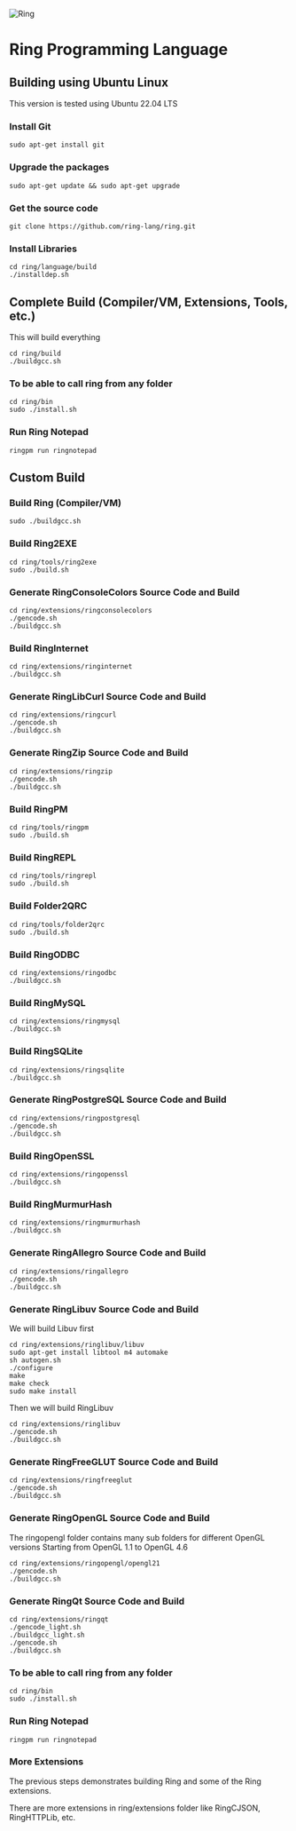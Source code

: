 ![Ring](https://ring-lang.github.io/theringlogo.jpg)

# Ring Programming Language

## Building using Ubuntu Linux 

This version is tested using Ubuntu 22.04 LTS

### Install Git

	sudo apt-get install git

### Upgrade the packages 

	sudo apt-get update && sudo apt-get upgrade

### Get the source code

	git clone https://github.com/ring-lang/ring.git
	
### Install Libraries 
	
	cd ring/language/build
	./installdep.sh 

## Complete Build (Compiler/VM, Extensions, Tools, etc.)

This will build everything

	cd ring/build
	./buildgcc.sh

### To be able to call ring from any folder 
	cd ring/bin
	sudo ./install.sh
	
### Run Ring Notepad
	
	ringpm run ringnotepad


## Custom Build
	
### Build Ring (Compiler/VM)
	
	sudo ./buildgcc.sh

### Build Ring2EXE 

	cd ring/tools/ring2exe
	sudo ./build.sh	

### Generate RingConsoleColors Source Code and Build 
	
	cd ring/extensions/ringconsolecolors
	./gencode.sh
	./buildgcc.sh

### Build RingInternet
	
	cd ring/extensions/ringinternet
	./buildgcc.sh

### Generate RingLibCurl Source Code and Build 
	
	cd ring/extensions/ringcurl
	./gencode.sh
	./buildgcc.sh

### Generate RingZip Source Code and Build 
	
	cd ring/extensions/ringzip
	./gencode.sh
	./buildgcc.sh

### Build RingPM

	cd ring/tools/ringpm
	sudo ./build.sh	

### Build RingREPL

	cd ring/tools/ringrepl
	sudo ./build.sh	

### Build Folder2QRC

	cd ring/tools/folder2qrc
	sudo ./build.sh	
	
### Build RingODBC
	
	cd ring/extensions/ringodbc
	./buildgcc.sh

### Build RingMySQL
	
	cd ring/extensions/ringmysql
	./buildgcc.sh

### Build RingSQLite
	
	cd ring/extensions/ringsqlite
	./buildgcc.sh

### Generate RingPostgreSQL Source Code and Build 
	
	cd ring/extensions/ringpostgresql
	./gencode.sh
	./buildgcc.sh

### Build RingOpenSSL
	
	cd ring/extensions/ringopenssl
	./buildgcc.sh

### Build RingMurmurHash
	
	cd ring/extensions/ringmurmurhash
	./buildgcc.sh		
	
### Generate RingAllegro Source Code and Build 
	
	cd ring/extensions/ringallegro
	./gencode.sh
	./buildgcc.sh
	
### Generate RingLibuv Source Code and Build 

We will build Libuv first

	cd ring/extensions/ringlibuv/libuv
	sudo apt-get install libtool m4 automake
	sh autogen.sh
	./configure
	make
	make check
	sudo make install

Then we will build RingLibuv
	
	cd ring/extensions/ringlibuv
	./gencode.sh
	./buildgcc.sh

### Generate RingFreeGLUT Source Code and Build 
	
	cd ring/extensions/ringfreeglut
	./gencode.sh
	./buildgcc.sh

### Generate RingOpenGL Source Code and Build 

The ringopengl folder contains many sub folders for different OpenGL versions
Starting from OpenGL 1.1 to OpenGL 4.6
	
	cd ring/extensions/ringopengl/opengl21
	./gencode.sh
	./buildgcc.sh

### Generate RingQt Source Code and Build
	
	cd ring/extensions/ringqt
	./gencode_light.sh
	./buildgcc_light.sh
	./gencode.sh
	./buildgcc.sh

### To be able to call ring from any folder 
	cd ring/bin
	sudo ./install.sh
	
### Run Ring Notepad
	
	ringpm run ringnotepad

### More Extensions

The previous steps demonstrates building Ring and some of the Ring extensions.

There are more extensions in ring/extensions folder like RingCJSON, RingHTTPLib, etc.
